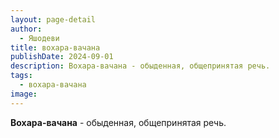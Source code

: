 ```yaml
---
layout: page-detail
author:
  - Яшодеви
title: вохара-вачана
publishDate: 2024-09-01
description: Вохара-вачана - обыденная, общепринятая речь.
tags:
  - вохара-вачана
image:
---
```

**Вохара-вачана** - обыденная, общепринятая речь.

